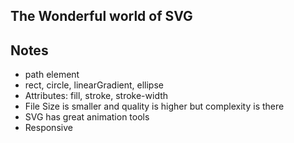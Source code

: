 The Wonderful world of SVG
--------------------------

## Notes
- path element
- rect, circle, linearGradient, ellipse
- Attributes: fill, stroke, stroke-width
- File Size is smaller and quality is higher but complexity is there
- SVG has great animation tools
- Responsive